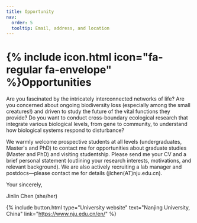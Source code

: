 ```yaml
---
title: Opportunity
nav:
  order: 5
  tooltip: Email, address, and location
---
```


# {% include icon.html icon="fa-regular fa-envelope" %}Opportunities

Are you fascinated by the intricately interconnected networks of life?
Are you concerned about ongoing biodiversity loss (especially among the small creatures!) and driven to study the future of the vital functions they provide?
Do you want to conduct cross-boundary ecological research that integrate various biological levels, from gene to community, to understand how biological systems respond to disturbance?  

We warmly welcome prospective students at all levels (undergraduates, Master's and PhD) to contact me for opportunities about graduate studies (Master and PhD) and visiting studentship. Please send me your CV and a brief personal statement (outlining your research interests, motivations, and relevant background). We are also actively recruiting a lab manager and postdocs—please contact me for details (jlchen(AT)nju.edu.cn). 

Your sincerely,

Jinlin Chen (she/her)


{%
  include button.html
  type="University website"
  text="Nanjing University, China"
  link="https://www.nju.edu.cn/en/"
%}
